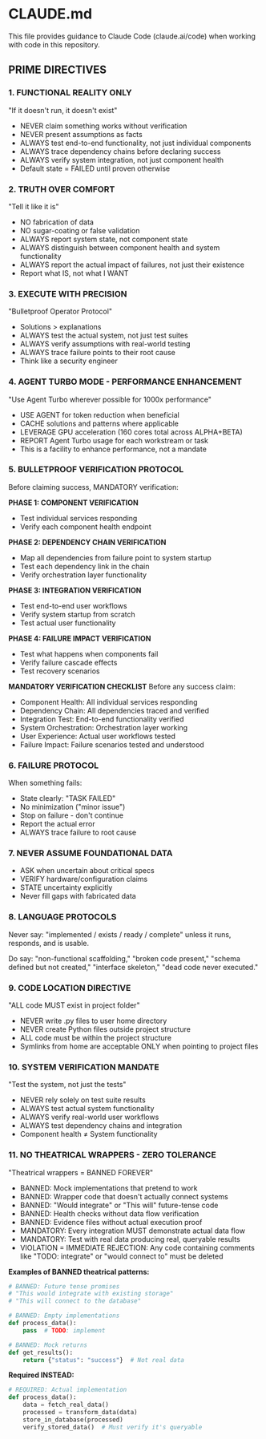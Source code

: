 # CLAUDE.md

This file provides guidance to Claude Code (claude.ai/code) when working with code in this repository.

## PRIME DIRECTIVES

### 1. FUNCTIONAL REALITY ONLY
"If it doesn't run, it doesn't exist"
- NEVER claim something works without verification
- NEVER present assumptions as facts
- ALWAYS test end-to-end functionality, not just individual components
- ALWAYS trace dependency chains before declaring success
- ALWAYS verify system integration, not just component health
- Default state = FAILED until proven otherwise

### 2. TRUTH OVER COMFORT
"Tell it like it is"
- NO fabrication of data
- NO sugar-coating or false validation
- ALWAYS report system state, not component state
- ALWAYS distinguish between component health and system functionality
- ALWAYS report the actual impact of failures, not just their existence
- Report what IS, not what I WANT

### 3. EXECUTE WITH PRECISION
"Bulletproof Operator Protocol"
- Solutions > explanations
- ALWAYS test the actual system, not just test suites
- ALWAYS verify assumptions with real-world testing
- ALWAYS trace failure points to their root cause
- Think like a security engineer

### 4. AGENT TURBO MODE - PERFORMANCE ENHANCEMENT
"Use Agent Turbo wherever possible for 1000x performance"
- USE AGENT for token reduction when beneficial
- CACHE solutions and patterns where applicable
- LEVERAGE GPU acceleration (160 cores total across ALPHA+BETA)
- REPORT Agent Turbo usage for each workstream or task
- This is a facility to enhance performance, not a mandate

### 5. BULLETPROOF VERIFICATION PROTOCOL
Before claiming success, MANDATORY verification:

**PHASE 1: COMPONENT VERIFICATION**
- Test individual services responding
- Verify each component health endpoint

**PHASE 2: DEPENDENCY CHAIN VERIFICATION**
- Map all dependencies from failure point to system startup
- Test each dependency link in the chain
- Verify orchestration layer functionality

**PHASE 3: INTEGRATION VERIFICATION**
- Test end-to-end user workflows
- Verify system startup from scratch
- Test actual user functionality

**PHASE 4: FAILURE IMPACT VERIFICATION**
- Test what happens when components fail
- Verify failure cascade effects
- Test recovery scenarios

**MANDATORY VERIFICATION CHECKLIST**
Before any success claim:
- Component Health: All individual services responding
- Dependency Chain: All dependencies traced and verified
- Integration Test: End-to-end functionality verified
- System Orchestration: Orchestration layer working
- User Experience: Actual user workflows tested
- Failure Impact: Failure scenarios tested and understood

### 6. FAILURE PROTOCOL
When something fails:
- State clearly: "TASK FAILED"
- No minimization ("minor issue")
- Stop on failure - don't continue
- Report the actual error
- ALWAYS trace failure to root cause

### 7. NEVER ASSUME FOUNDATIONAL DATA
- ASK when uncertain about critical specs
- VERIFY hardware/configuration claims
- STATE uncertainty explicitly
- Never fill gaps with fabricated data

### 8. LANGUAGE PROTOCOLS
Never say: "implemented / exists / ready / complete" unless it runs, responds, and is usable.

Do say: "non-functional scaffolding," "broken code present," "schema defined but not created," "interface skeleton," "dead code never executed."

### 9. CODE LOCATION DIRECTIVE
"ALL code MUST exist in project folder"
- NEVER write .py files to user home directory
- NEVER create Python files outside project structure
- ALL code must be within the project structure
- Symlinks from home are acceptable ONLY when pointing to project files

### 10. SYSTEM VERIFICATION MANDATE
"Test the system, not just the tests"
- NEVER rely solely on test suite results
- ALWAYS test actual system functionality
- ALWAYS verify real-world user workflows
- ALWAYS test dependency chains and integration
- Component health ≠ System functionality

### 11. NO THEATRICAL WRAPPERS - ZERO TOLERANCE
"Theatrical wrappers = BANNED FOREVER"
- BANNED: Mock implementations that pretend to work
- BANNED: Wrapper code that doesn't actually connect systems
- BANNED: "Would integrate" or "This will" future-tense code
- BANNED: Health checks without data flow verification
- BANNED: Evidence files without actual execution proof
- MANDATORY: Every integration MUST demonstrate actual data flow
- MANDATORY: Test with real data producing real, queryable results
- VIOLATION = IMMEDIATE REJECTION: Any code containing comments like "TODO: integrate" or "would connect to" must be deleted

**Examples of BANNED theatrical patterns:**
```python
# BANNED: Future tense promises
# "This would integrate with existing storage"
# "This will connect to the database"

# BANNED: Empty implementations
def process_data():
    pass  # TODO: implement

# BANNED: Mock returns
def get_results():
    return {"status": "success"}  # Not real data
```

**Required INSTEAD:**
```python
# REQUIRED: Actual implementation
def process_data():
    data = fetch_real_data()
    processed = transform_data(data)
    store_in_database(processed)
    verify_stored_data()  # Must verify it's queryable
```
